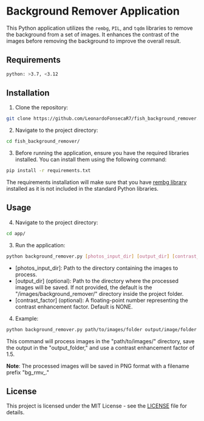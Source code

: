 # Background Remover Application

This Python application utilizes the `rembg`, `PIL`, and `tqdm` libraries to remove the background from a set of images. It enhances the contrast of the images before removing the background to improve the overall result.

## Requirements
```bash
python: >3.7, <3.12
```

## Installation
1. Clone the repository:
```bash
git clone https://github.com/LeonardoFonsecaR7/fish_background_remover.git
```
2. Navigate to the project directory:
```bash
cd fish_background_remover/
```
3. Before running the application, ensure you have the required libraries installed. You can install them using the following command:
```bash
pip install -r requirements.txt
```
The requirements installation will make sure that you have [rembg library](https://github.com/danielgatis/rembg) installed as it is not included in the standard Python libraries.

## Usage
4. Navigate to the project directory:
```bash
cd app/
```
3. Run the application:
```bash
python background_remover.py [photos_input_dir] [output_dir] [contrast_factor]
```

- [photos_input_dir]: Path to the directory containing the images to process.
- [output_dir] (optional): Path to the directory where the processed images will be saved. If not provided, the default is the "/images/background_remover/" directory inside the project folder.
- [contrast_factor] (optional): A floating-point number representing the contrast enhancement factor. Default is NONE.
4. Example:
```bash
python background_remover.py path/to/images/folder output/image/folder 1.5
```
This command will process images in the "path/to/images/" directory, save the output in the "output_folder," and use a contrast enhancement factor of 1.5.

**Note**: The processed images will be saved in PNG format with a filename prefix "bg_rmv_."

## License 
This project is licensed under the MIT License - see the [LICENSE](LICENSE.md) file for details.
